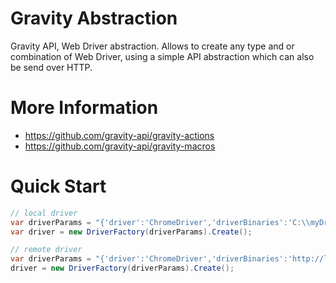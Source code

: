 # Gravity Abstraction
Gravity API, Web Driver abstraction. Allows to create any type and or combination of Web Driver, using a simple API abstraction which can also be send over HTTP.

# More Information
* https://github.com/gravity-api/gravity-actions
* https://github.com/gravity-api/gravity-macros

# Quick Start
```csharp
// local driver
var driverParams = "{'driver':'ChromeDriver','driverBinaries':'C:\\myDrivers'}";
var driver = new DriverFactory(driverParams).Create();

// remote driver
var driverParams = "{'driver':'ChromeDriver','driverBinaries':'http://localhost:4444/wd/hub'}";
driver = new DriverFactory(driverParams).Create();
```